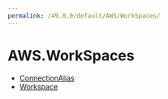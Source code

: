 ```yaml
---
permalink: /49.0.0/default/AWS/WorkSpaces/
---
```


# AWS.WorkSpaces



* [ConnectionAlias](ConnectionAlias.md)
* [Workspace](Workspace.md)